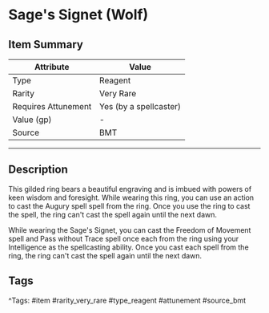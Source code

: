 # Sage's Signet (Wolf)

## Item Summary

| Attribute            | Value                        |
|----------------------|------------------------------|
| Type                 | Reagent |
| Rarity               | Very Rare             |
| Requires Attunement  | Yes (by a spellcaster)                |
| Value (gp)           | -    |
| Source               | BMT |

---

## Description

This gilded ring bears a beautiful engraving and is imbued with powers of keen wisdom and foresight. While wearing this ring, you can use an action to cast the Augury spell spell from the ring. Once you use the ring to cast the spell, the ring can't cast the spell again until the next dawn.

While wearing the Sage's Signet, you can cast the Freedom of Movement spell and Pass without Trace spell once each from the ring using your Intelligence as the spellcasting ability. Once you cast each spell from the ring, the ring can't cast the spell again until the next dawn.

## Tags

^Tags: #item #rarity_very_rare #type_reagent #attunement #source_bmt